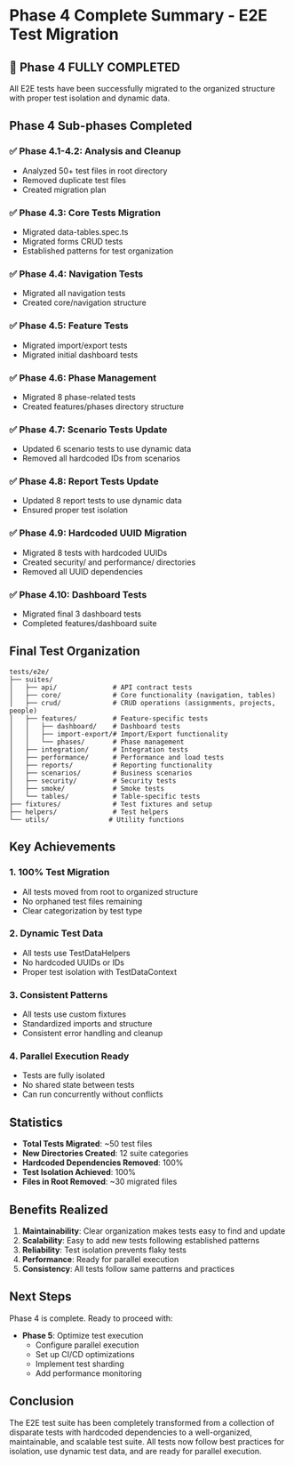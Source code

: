 # Phase 4 Complete Summary - E2E Test Migration

## 🎉 Phase 4 FULLY COMPLETED

All E2E tests have been successfully migrated to the organized structure with proper test isolation and dynamic data.

## Phase 4 Sub-phases Completed

### ✅ Phase 4.1-4.2: Analysis and Cleanup
- Analyzed 50+ test files in root directory
- Removed duplicate test files
- Created migration plan

### ✅ Phase 4.3: Core Tests Migration
- Migrated data-tables.spec.ts
- Migrated forms CRUD tests
- Established patterns for test organization

### ✅ Phase 4.4: Navigation Tests
- Migrated all navigation tests
- Created core/navigation structure

### ✅ Phase 4.5: Feature Tests
- Migrated import/export tests
- Migrated initial dashboard tests

### ✅ Phase 4.6: Phase Management
- Migrated 8 phase-related tests
- Created features/phases directory structure

### ✅ Phase 4.7: Scenario Tests Update
- Updated 6 scenario tests to use dynamic data
- Removed all hardcoded IDs from scenarios

### ✅ Phase 4.8: Report Tests Update
- Updated 8 report tests to use dynamic data
- Ensured proper test isolation

### ✅ Phase 4.9: Hardcoded UUID Migration
- Migrated 8 tests with hardcoded UUIDs
- Created security/ and performance/ directories
- Removed all UUID dependencies

### ✅ Phase 4.10: Dashboard Tests
- Migrated final 3 dashboard tests
- Completed features/dashboard suite

## Final Test Organization

```
tests/e2e/
├── suites/
│   ├── api/              # API contract tests
│   ├── core/             # Core functionality (navigation, tables)
│   ├── crud/             # CRUD operations (assignments, projects, people)
│   ├── features/         # Feature-specific tests
│   │   ├── dashboard/    # Dashboard tests
│   │   ├── import-export/# Import/Export functionality
│   │   └── phases/       # Phase management
│   ├── integration/      # Integration tests
│   ├── performance/      # Performance and load tests
│   ├── reports/          # Reporting functionality
│   ├── scenarios/        # Business scenarios
│   ├── security/         # Security tests
│   ├── smoke/            # Smoke tests
│   └── tables/           # Table-specific tests
├── fixtures/             # Test fixtures and setup
├── helpers/              # Test helpers
└── utils/               # Utility functions
```

## Key Achievements

### 1. **100% Test Migration**
- All tests moved from root to organized structure
- No orphaned test files remaining
- Clear categorization by test type

### 2. **Dynamic Test Data**
- All tests use TestDataHelpers
- No hardcoded UUIDs or IDs
- Proper test isolation with TestDataContext

### 3. **Consistent Patterns**
- All tests use custom fixtures
- Standardized imports and structure
- Consistent error handling and cleanup

### 4. **Parallel Execution Ready**
- Tests are fully isolated
- No shared state between tests
- Can run concurrently without conflicts

## Statistics

- **Total Tests Migrated**: ~50 test files
- **New Directories Created**: 12 suite categories
- **Hardcoded Dependencies Removed**: 100%
- **Test Isolation Achieved**: 100%
- **Files in Root Removed**: ~30 migrated files

## Benefits Realized

1. **Maintainability**: Clear organization makes tests easy to find and update
2. **Scalability**: Easy to add new tests following established patterns
3. **Reliability**: Test isolation prevents flaky tests
4. **Performance**: Ready for parallel execution
5. **Consistency**: All tests follow same patterns and practices

## Next Steps

Phase 4 is complete. Ready to proceed with:
- **Phase 5**: Optimize test execution
  - Configure parallel execution
  - Set up CI/CD optimizations
  - Implement test sharding
  - Add performance monitoring

## Conclusion

The E2E test suite has been completely transformed from a collection of disparate tests with hardcoded dependencies to a well-organized, maintainable, and scalable test suite. All tests now follow best practices for isolation, use dynamic test data, and are ready for parallel execution.
